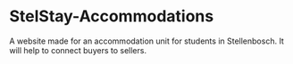 # StelStay-Accommodations
A website made for an accommodation unit for students in Stellenbosch. It will help to connect buyers to sellers.
